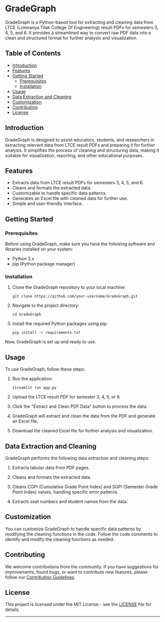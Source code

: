 # GradeGraph

GradeGraph is a Python-based tool for extracting and cleaning data from LTCE (Lokmanya Tilak College Of Engineering) result PDFs for semesters 3, 4, 5, and 6. It provides a streamlined way to convert raw PDF data into a clean and structured format for further analysis and visualization.

## Table of Contents

- [Introduction](#introduction)
- [Features](#features)
- [Getting Started](#getting-started)
  - [Prerequisites](#prerequisites)
  - [Installation](#installation)
- [Usage](#usage)
- [Data Extraction and Cleaning](#data-extraction-and-cleaning)
- [Customization](#customization)
- [Contributing](#contributing)
- [License](#license)

## Introduction

GradeGraph is designed to assist educators, students, and researchers in extracting relevant data from LTCE result PDFs and preparing it for further analysis. It simplifies the process of cleaning and structuring data, making it suitable for visualization, reporting, and other educational purposes.

## Features

- Extracts data from LTCE result PDFs for semesters 3, 4, 5, and 6.
- Cleans and formats the extracted data.
- Customizable to handle specific data patterns.
- Generates an Excel file with cleaned data for further use.
- Simple and user-friendly interface.

## Getting Started

### Prerequisites

Before using GradeGraph, make sure you have the following software and libraries installed on your system:

- Python 3.x
- pip (Python package manager)

### Installation

1. Clone the GradeGraph repository to your local machine:

   ```shell
   git clone https://github.com/your-username/GradeGraph.git
   ```

2. Navigate to the project directory:

   ```shell
   cd GradeGraph
   ```

3. Install the required Python packages using pip:

   ```shell
   pip install -r requirements.txt
   ```

Now, GradeGraph is set up and ready to use.

## Usage

To use GradeGraph, follow these steps:

1. Run the application:

   ```shell
   streamlit run app.py
   ```

2. Upload the LTCE result PDF for semester 3, 4, 5, or 6.

3. Click the "Extract and Clean PDF Data" button to process the data.

4. GradeGraph will extract and clean the data from the PDF and generate an Excel file.

5. Download the cleaned Excel file for further analysis and visualization.

## Data Extraction and Cleaning

GradeGraph performs the following data extraction and cleaning steps:

1. Extracts tabular data from PDF pages.

2. Cleans and formats the extracted data.
   
3. Cleans CGPI (Cumulative Grade Point Index) and SGPI (Semester Grade Point Index) values, handling specific error patterns.

4. Extracts seat numbers and student names from the data.

## Customization

You can customize GradeGraph to handle specific data patterns by modifying the cleaning functions in the code. Follow the code comments to identify and modify the cleaning functions as needed.

## Contributing

We welcome contributions from the community. If you have suggestions for improvements, found bugs, or want to contribute new features, please follow our [Contribution Guidelines](CONTRIBUTING.md).

## License

This project is licensed under the MIT License - see the [LICENSE](LICENSE) file for details.

---
